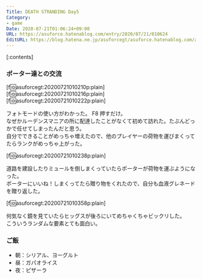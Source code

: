 ```yaml
---
Title: DEATH STRANDING Day5
Category:
- game
Date: 2020-07-21T01:06:24+09:00
URL: https://asuforce.hatenablog.com/entry/2020/07/21/010624
EditURL: https://blog.hatena.ne.jp/asuforcegt/asuforce.hatenablog.com/atom/entry/26006613601496964
---
```


[:contents]

###  ポーター達との交流

[f:id:asuforcegt:20200721010210p:plain][f:id:asuforcegt:20200721010216p:plain][f:id:asuforcegt:20200721010222p:plain]

フォトモードの使い方がわかった。 F8 押すだけ。  
なぜかルーデンスマニアの所に配達したことがなくて初めて訪れた。たぶんどっかで任せてしまったんだと思う。  
自分でできることがめっちゃ増えたので、他のプレイヤーの荷物を運びまくってたらランクがめっちゃ上がった。

[f:id:asuforcegt:20200721010238p:plain]

道路を建設したりミュールを倒しまくっていたらポーターが荷物を運ぶようになった。  
ポーターにいいね！しまくってたら贈り物をくれたので、自分も血液グレネードを贈り返した。

[f:id:asuforcegt:20200721010358p:plain]

何気なく鏡を見ていたらヒッグスが後ろにいてめちゃくちゃビックリした。  
こういうランダムな要素とても面白い。

### ご飯

- 朝：シリアル、ヨーグルト
- 昼：ガパオライス
- 夜：ピザーラ
